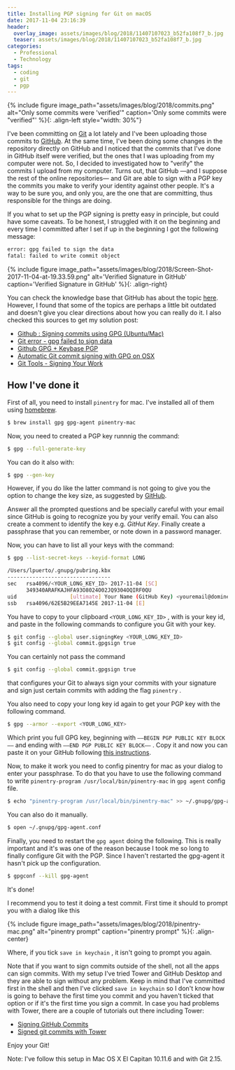 ```yaml
---
title: Installing PGP signing for Git on macOS
date: 2017-11-04 23:16:39
header: 
  overlay_image: assets/images/blog/2018/11407107023_b52fa108f7_b.jpg
  teaser: assets/images/blog/2018/11407107023_b52fa108f7_b.jpg
categories:
  - Professional
  - Technology
tags:
  - coding
  - git
  - pgp
---
```

{% include figure image_path="assets/images/blog/2018/commits.png" alt="Only some commits were 'verified'" caption='Only some commits were "verified"' %}{: .align-left style="width: 30%"} 

I've been committing on [Git](https://git-scm.com) a lot lately and I've been uploading those commits to [GitHub](https://github.com). At the same time, I've been doing some changes in the repository directly on GitHub and I noticed that the commits that I've done in GitHub itself were verified, but the ones that I was uploading from my computer were not. So, I decided to investigated how to "verify" the commits I upload from my computer. Turns out, that GitHub —and I suppose the rest of the online repositories— and Git are able to sign with a PGP key the commits you make to verify your identity against other people. It's a way to be sure you, and only you, are the one that are committing, thus responsible for the things are doing.

If you what to set up the PGP signing is pretty easy in principle, but could have some caveats. To be honest, I struggled with it on the beginning and every time I committed after I set if up in the beginning I got the following message:

```sh
error: gpg failed to sign the data
fatal: failed to write commit object
```

{% include figure image_path="assets/images/blog/2018/Screen-Shot-2017-11-04-at-19.33.59.png" alt='Verified Signature in GitHub' caption='Verified Signature in GitHub' %}{: .align-right} 

You can check the knowledge base that GitHub has about the topic [here](https://help.github.com/articles/signing-commits-with-gpg/). However, I found that some of the topics are perhaps a little bit outdated and doesn't give you clear directions about how you can really do it. I also checked this sources to get my solution post:

  * [Github : Signing commits using GPG (Ubuntu/Mac)](https://gist.github.com/ankurk91/c4f0e23d76ef868b139f3c28bde057fc)
  * [Git error - gpg failed to sign data](https://stackoverflow.com/questions/41052538/git-error-gpg-failed-to-sign-data)
  * [Github GPG + Keybase PGP](https://www.ahmadnassri.com/blog/github-gpg-keybase-pgp/)
  * [Automatic Git commit signing with GPG on OSX](https://gist.github.com/bmhatfield/cc21ec0a3a2df963bffa3c1f884b676b)
  * [Git Tools - Signing Your Work](https://git-scm.com/book/tr/v2/Git-Tools-Signing-Your-Work)

## How I've done it

First of all, you need to install `pinentry`   for mac. I've installed all of them using [homebrew](https://brew.sh).

```sh
$ brew install gpg gpg-agent pinentry-mac 
```

Now, you need to created a PGP key runnnig the command:

```sh
$ gpg --full-generate-key
```

You can do it also with:

```sh
$ gpg --gen-key 
```

However, if you do like the latter command is not going to give you the option to change the key size, as suggested by [GitHub](https://help.github.com/articles/generating-a-new-gpg-key/).

Answer all the prompted questions and be specially careful with your email since GitHub is going to recognize you by your verify email. You can also create a comment to identify the key e.g. _GitHut Key_. Finally create a passphrase that you can remember, or note down in a password manager.

Now, you can have to list all your keys with the command:

```sh
$ gpg --list-secret-keys --keyid-format LONG

/Users/lpuerto/.gnupg/pubring.kbx
---------------------------------
sec   rsa4096/<YOUR_LONG_KEY_ID> 2017-11-04 [SC]
      349340ARAFKAJHFA93O8024O02JQ9304OQIRF0QU
uid                 [ultimate] Your Name (GitHub Key) <youremail@domine.com>
ssb   rsa4096/62E5B29EEA7145E 2017-11-04 [E]

```

You have to copy to your clipboard `<YOUR_LONG_KEY_ID>` , with is your key id, and paste in the following commands to configure you Git with your key.

```sh
$ git config --global user.signingKey <YOUR_LONG_KEY_ID>
$ git config --global commit.gpgsign true
```

You can certainly not pass the command

```sh
$ git config --global commit.gpgsign true
```

that configures your Git to always sign your commits with your signature and sign just certain commits with adding the flag `pinentry`  .

You also need to copy your long key id again to get your PGP key with the following command.

```sh
$ gpg --armor --export <YOUR_LONG_KEY>
```

Which print you full GPG key, beginning with `——BEGIN PGP PUBLIC KEY BLOCK——`  and ending with `——END PGP PUBLIC KEY BLOCK——` . Copy it and now you can paste it on your GitHub following [this instructions](https://help.github.com/articles/adding-a-new-gpg-key-to-your-github-account/).

Now, to make it work you need to config pinentry for mac as your dialog to enter your passphrase. To do that you have to use the following command to write `pinentry-program /usr/local/bin/pinentry-mac` in `gpg agent` config file.

```sh
$ echo "pinentry-program /usr/local/bin/pinentry-mac" >> ~/.gnupg/gpg-agent.conf
```

You can also do it manually.

```sh
$ open ~/.gnupg/gpg-agent.conf
```

Finally, you need to restart the `gpg agent`  doing the following. This is really important and it's was one of the reason because I took me so long to finally configure Git with the PGP. Since I haven't restarted the gpg-agent it hasn't pick up the configuration.

```sh
$ gpgconf --kill gpg-agent
```

It's done!

I recommend you to test it doing a test commit. First time it should to prompt you with a dialog like this

{% include figure image_path="assets/images/blog/2018/pinentry-mac.png" alt="pinentry prompt" caption="pinentry prompt" %}{: .align-center}

Where, if you tick `save in keychain` , it isn't going to prompt you again.

Note that if you want to sign commits outside of the shell, not all the apps can sign commits. With my setup I've tried Tower and GitHub Desktop and they are able to sign without any problem. Keep  in mind that I've committed first in the shell and then I've clicked `save in keychain`  so I don't know how is going to behave the first time you commit and you haven't ticked that option or if it's the first time you sign a commit. In case you had problems with Tower, there are a couple of tutorials out there including Tower:

  * [Signing GitHub Commits](https://www.fabianehlert.com/post/signingcommits/)
  * [Signed git commits with Tower](https://aaronparecki.com/2016/07/29/10/git-tower)

Enjoy your Git!

Note: I've follow this setup in Mac OS X El Capitan 10.11.6 and with Git 2.15.
